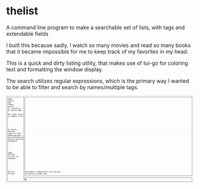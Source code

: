 # thelist
A command line program to make a searchable set of lists, with tags and extendable fields

I built this because sadly, I watch so many movies and read so many books that it became impossible for me to keep track of 
my favorites in my head.

This is a quick and dirty listing utility, that makes use of tui-go for coloring text and formatting the window display.

The search utilizes regular expressions, which is the primary way I wanted to be able to filter and search
by names/multiple tags.

![](demo_v2.gif)
